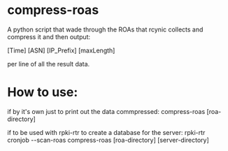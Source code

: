 # compress-roas
A python script that wade through the ROAs that rcynic collects and compress it and then output:

  [Time] [ASN] [IP_Prefix] [maxLength]

per line of all the result data.

# How to use:

if by it's own just to print out the data commpressed:
  compress-roas [roa-directory]
  
if to be used with rpki-rtr to create a database for the server:
  rpki-rtr cronjob --scan-roas compress-roas [roa-directory] [server-directory]
